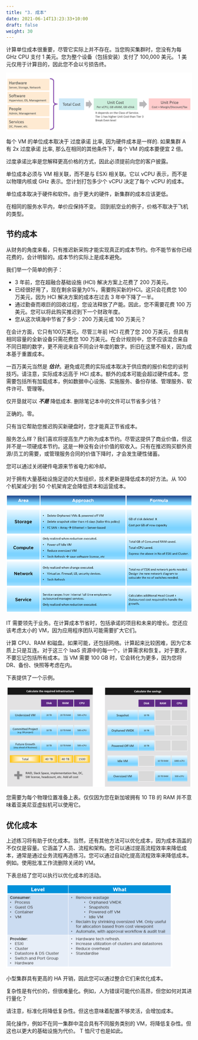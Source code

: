 ```yaml
---
title: "3. 成本"
date: 2021-06-14T13:23:33+10:00
draft: false
weight: 30
---
```


计算单位成本很重要，尽管它实际上并不存在。当您购买集群时，您没有为每 GHz CPU 支付 1 美元。您为整个设备（包括安装）支付了 100,000 美元。 1 美元仅用于计算目的，因此您不会以亏损告终。

![成本投入和单位定价](1.5.3-fig-1.png)

每个 VM 的单位成本取决于 过度承诺 比率, 因为硬件成本是一样的. 如果集群 A 有 2x 过度承诺 比率, 那么在相同的其他条件下，每个 VM 的成本要便宜 2 倍。

过度承诺比率是您解释更高价格的方式，因此必须提前向您的客户披露。

单位成本必须与 VM 相关联，而不是与 ESXi 相关联。它以 vCPU 表示，而不是以物理内核或 GHz 表示。您计划打包多少个 vCPU 决定了每个 vCPU 的成本。

单位成本取决于硬件和软件。由于更大的硬件，新集群的成本应该更低。

在相同的服务水平内，单价应保持不变。 回到航空业的例子，价格不取决于飞机的类型。

## 节约成本

从财务的角度来看，只有推迟新采购才能实现真正的成本节约。你不能节省你已经花费的，会计明智的。成本节约实际上是成本避免。

我们举一个简单的例子：

- 3 年前，您在超融合基础设施 (HCI) 解决方案上花费了 200 万美元。
- 已经很好用了，现在剩余容量为0%，需要购买新的HCI。这只会花费您 100 万美元，因为 HCI 解决方案的成本在过去 3 年中下降了一半。
- 通过勤奋而艰巨的回收过程，您设法释放了产能。因此，您不需要花费 100 万美元。您可以将此购买推迟到下一个财政年度。
- 您从这次填海中节省了多少：200 万美元或 100 万美元？

在会计方面，它只有100万美元。尽管三年前 HCI 花费了您 200 万美元，但具有相同容量的全新设备只需花费您 100 万美元。在会计规则中，您不应该混合来自不同日期的数字，更不用说来自不同会计年度的数字。折旧在这里不相关，因为成本基于重置成本。

一百万美元当然是 ***估计***。避免或花费的实际成本取决于供应商的报价和您的谈判技巧。请注意，实际成本远高于 HCI 成本。额外的成本可能会超过硬件成本。您需要包括所有加载成本，例如数据中心设施、实施服务、备份存储、管理服务、软件许可、管理等。

仅开垦就可以 ***不是*** 降低成本. 删除笔记本中的文件可以节省多少钱？

正确的。零。

只有当它帮助您推迟购买新硬盘时，您才能真正节省成本。

服务怎么样？我们喜欢将提高生产力称为成本节约。尽管这提供了商业价值，但这并不是一项硬成本节约。这是一种没有会计价值的软收入。只有在推迟购买额外资源/员工的需要，或管理服务合同的价值下降时，才会发生硬性储蓄。

您可以通过关闭硬件电源来节省电力和冷却。

对于拥有大量基础设施足迹的大型组织，技术更新是降低成本的好方法。从 100 个机架减少到 50 个机架肯定会降低资本和运营成本。

![成本节约公式](1.5.3-fig-2.png)

IT 需要领先于业务。在计算成本节省时，包括承诺的项目和未来的增长。您还应该考虑太小的 VM，因为应用程序团队可能需要扩大它们。

计算 CPU、RAM 和磁盘。如果可能，还包括网络。计算起来比较困难，因为它本质上只是互连。对于这三个 IaaS 资源中的每一个，计算需求和恢复。对于要求，不要忘记包括所有成本。当 VM 需要 100 GB 时，它会转化为更多，因为您将 DR、备份、快照等考虑在内。

下表提供了一个示例。

![所需的基础设施和节省](1.5.3-fig-3.png)

您需要为每个物理位置准备上表。仅仅因为您在新加坡拥有 10 TB 的 RAM 并不意味着亚美尼亚虚拟机可以使用它。

## 优化成本

上述练习将有助于优化成本。当然，还有其他方法可以优化成本，因为成本涵盖的不仅仅是容量。它涵盖了人员、流程和架构。您可以通过提高流程效率来降低成本，通常是通过业务流程再造练习。您可以通过自动化提高流程效率来降低成本。例如。使用批准工作流删除关闭的 VM。

下表总结了您可以执行以优化成本的活动。

![为消费者和供应商节省成本](1.5.3-fig-4.png)

小型集群具有更高的 HA 开销，因此您可以通过整合它们来优化成本。

复杂性是有代价的，但很难量化。例如，人为错误可能代价高昂，但您如何对其进行量化？

请注意，标准化将降低复杂性。但这也意味着配置不够灵活，会增加成本。

简化操作，例如不在同一集群中混合具有不同服务类别的 VM，将降低复杂性。但这也以更大的基础设施为代价。 T 恤尺寸也是如此。